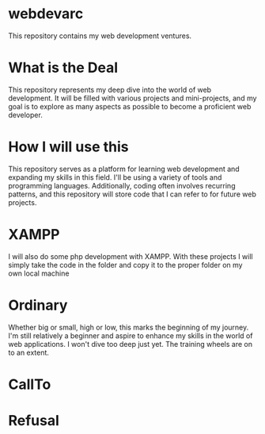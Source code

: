 # webdevarc
This repository contains my web development ventures.

# What is the Deal
This repository represents my deep dive into the world of web development. It will be filled with various projects and mini-projects, and my goal is to explore as many aspects as possible to become a proficient web developer.

# How I will use this
This repository serves as a platform for learning web development and expanding my skills in this field. I'll be using a variety of tools and programming languages. Additionally, coding often involves recurring patterns, and this repository will store code that I can refer to for future web projects.

# XAMPP 
I will also do some php development with XAMPP. With these projects I will simply take the code in the folder and copy it to the proper folder on my own local machine

# Ordinary
Whether big or small, high or low, this marks the beginning of my journey. I'm still relatively a beginner and aspire to enhance my skills in the world of web applications. I won't dive too deep just yet. The training wheels are on to an extent. 

# CallTo

# Refusal



